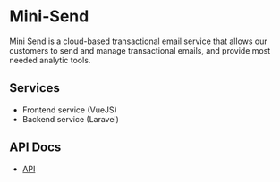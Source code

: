 # Mini-Send
Mini Send is a cloud-based transactional email service that allows our customers to send and manage transactional emails,  and provide most needed analytic tools.


## Services
- Frontend service (VueJS)
- Backend service (Laravel)

## API Docs
- [API](https://paper.dropbox.com/doc/MINI-SEND-API--BmZsRasnG8ZQ_NcTuTV7jOw0AQ-znSZCoPJBnLikDuKkDYh1)